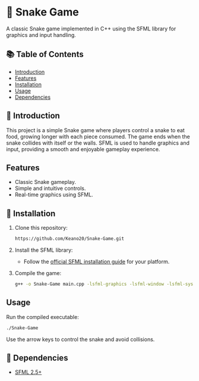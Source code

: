 # 🐍 Snake Game

A classic Snake game implemented in C++ using the SFML library for graphics and input handling.

## 📚 Table of Contents

- [Introduction](#introduction)
- [Features](#features)
- [Installation](#installation)
- [Usage](#usage)
- [Dependencies](#dependencies)

## 👋 Introduction

This project is a simple Snake game where players control a snake to eat food, growing longer with each piece consumed. The game ends when the snake collides with itself or the walls. SFML is used to handle graphics and input, providing a smooth and enjoyable gameplay experience.

##  Features

- Classic Snake gameplay.
- Simple and intuitive controls.
- Real-time graphics using SFML.

## 🔧 Installation

1. Clone this repository:
   ```bash
   https://github.com/Keano20/Snake-Game.git
   ```

2. Install the SFML library:
   - Follow the [official SFML installation guide](https://www.sfml-dev.org/tutorials/2.5/start-linux.php) for your platform.

3. Compile the game:
   ```bash
   g++ -o Snake-Game main.cpp -lsfml-graphics -lsfml-window -lsfml-system
   ```

## Usage

Run the compiled executable:
```bash
./Snake-Game
```

Use the arrow keys to control the snake and avoid collisions.

## 📌 Dependencies

- [SFML 2.5+](https://www.sfml-dev.org/)

